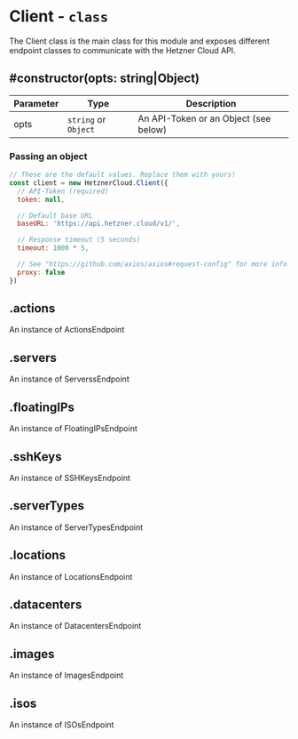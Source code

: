 # Client - `class`

The Client class is the main class for this module and exposes different
endpoint classes to communicate with the Hetzner Cloud API.

## \#constructor(opts: string|Object)

| Parameter | Type                 | Description                                |
| --------- | -------------------- | ------------------------------------------ |
| opts      | `string` or `Object` | An API-Token or an Object (see below) |

### Passing an object

```javascript
// These are the default values. Replace them with yours!
const client = new HetznerCloud.Client({
  // API-Token (required)
  token: null,

  // Default base URL
  baseURL: 'https://api.hetzner.cloud/v1/',

  // Response timeout (5 seconds)
  timeout: 1000 * 5,

  // See "https://github.com/axios/axios#request-config" for more info
  proxy: false
})
```

## .actions

An instance of ActionsEndpoint

## .servers

An instance of ServerssEndpoint

## .floatingIPs

An instance of FloatingIPsEndpoint

## .sshKeys

An instance of SSHKeysEndpoint

## .serverTypes

An instance of ServerTypesEndpoint

## .locations

An instance of LocationsEndpoint

## .datacenters

An instance of DatacentersEndpoint

## .images

An instance of ImagesEndpoint

## .isos

An instance of ISOsEndpoint